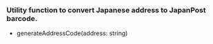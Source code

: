 ### Utility function to convert Japanese address to JapanPost barcode.

* generateAddressCode(address: string)
